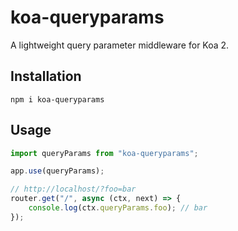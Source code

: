 # koa-queryparams
A lightweight query parameter middleware for Koa 2.

## Installation
`npm i koa-queryparams`

## Usage

```js
import queryParams from "koa-queryparams";

app.use(queryParams);

// http://localhost/?foo=bar
router.get("/", async (ctx, next) => {
    console.log(ctx.queryParams.foo); // bar
});
```
